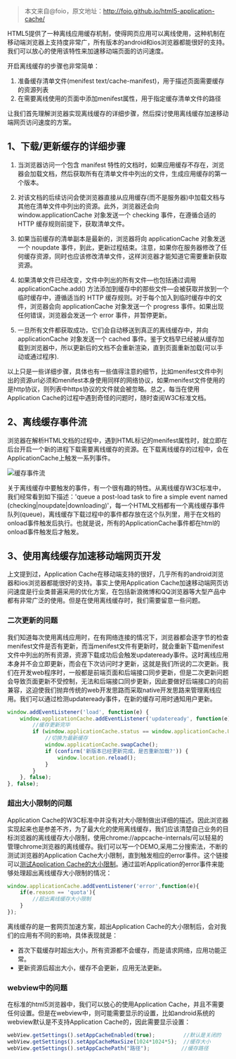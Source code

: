> 本文来自@foio，原文地址：http://foio.github.io/html5-application-cache/

HTML5提供了一种离线应用缓存机制，使得网页应用可以离线使用，这种机制在移动端浏览器上支持度非常广，所有版本的android和ios浏览器都能很好的支持。我们可以放心的使用该特性来加速移动端页面的访问速度。

开启离线缓存的步骤也非常简单：

1. 准备缓存清单文件(menifest text/cache-manifest)，用于描述页面需要缓存的资源列表
2. 在需要离线使用的页面中添加menifest属性，用于指定缓存清单文件的路径

让我们首先理解浏览器实现离线缓存的详细步骤，然后探讨使用离线缓存加速移动端网页访问速度的方案。

## 1、下载/更新缓存的详细步骤

1. 当浏览器访问一个包含 manifest 特性的文档时，如果应用缓存不存在，浏览器会加载文档，然后获取所有在清单文件中列出的文件，生成应用缓存的第一个版本。

2. 对该文档的后续访问会使浏览器直接从应用缓存(而不是服务器)中加载文档与其他在清单文件中列出的资源。此外，浏览器还会向 window.applicationCache 对象发送一个 checking 事件，在遵循合适的 HTTP 缓存规则前提下，获取清单文件。

3. 如果当前缓存的清单副本是最新的，浏览器将向 applicationCache 对象发送一个 noupdate 事件，到此，更新过程结束。注意，如果你在服务器修改了任何缓存资源，同时也应该修改清单文件，这样浏览器才能知道它需要重新获取资源。

4. 如果清单文件已经改变，文件中列出的所有文件—也包括通过调用 applicationCache.add() 方法添加到缓存中的那些文件—会被获取并放到一个临时缓存中，遵循适当的 HTTP 缓存规则。对于每个加入到临时缓存中的文件，浏览器会向 applicationCache 对象发送一个 progress 事件。如果出现任何错误，浏览器会发送一个 error 事件，并暂停更新。

5. 一旦所有文件都获取成功，它们会自动移送到真正的离线缓存中，并向 applicationCache 对象发送一个 cached 事件。鉴于文档早已经被从缓存加载到浏览器中，所以更新后的文档不会重新渲染，直到页面重新加载(可以手动或通过程序).

以上只是一些详细步骤，具体也有一些值得注意的细节，比如menifest文件中列出的资源url必须和menifest本身使用同样的网络协议，如果menifest文件使用的是http协议，则列表中https协议的文件就会被忽略。总之，每当在使用Application Cache的过程中遇到奇怪的问题时，随时查阅W3C标准文档。

## 2、离线缓存事件流

浏览器在解析HTML文档的过程中，遇到HTML标记的menifest属性时，就立即在后台开启一个新的进程下载需要离线缓存的资源。在下载离线缓存的过程中，会在ApplicationCache上触发一系列事件。

![缓存事件流](http://cdn.chenrf.com/2018715213049.png)

关于离线缓存中要触发的事件，有一个很有趣的特性。从离线缓存W3C标准中，我们经常看到如下描述：'queue a post-load task to fire a simple event named (checking|noupdate|downloading)'，每一个HTML文档都有一个离线缓存事件队列(queue)，离线缓存下载过程中的事件都存放在这个队列里，用于在文档的onload事件触发后执行。也就是说，所有的ApplicationCache事件都在html的onload事件触发后才触发。

## 3、使用离线缓存加速移动端网页开发

上文提到过，Application Cache在移动端支持的很好，几乎所有的android浏览器和ios浏览器都能很好的支持。事实上使用Application Cache加速移动端网页访问速度是行业类普遍采用的优化方案，在包括新浪微博和QQ浏览器等大型产品中都有非常广泛的使用。但是在使用离线缓存时，我们需要留意一些问题。

### 二次更新的问题

我们知道每次使用离线应用时，在有网络连接的情况下，浏览器都会逐字节的检查menifest文件是否有更新，而当menifest文件有更新时，就会重新下载menifest文件中列出的所有资源，资源下载成功后会触发updateready事件。这时离线应用本身并不会立即更新，而会在下次访问时才更新，这就是我们所说的二次更新。我们在开发web程序时，一般都是前端页面和后端接口同步更新，但是二次更新问题会导致页面更新不受控制，无法和后端接口同步更新，因此要做好后端接口的向前兼容，这迫使我们抛弃传统的web开发思路而采取native开发思路来管理离线应用。我们可以通过检测updateready事件，在新的缓存可用时通知用户更新。

```js
window.addEventListener('load', function(e) {  
    window.applicationCache.addEventListener('updateready', function(e) { 
        //缓存更新完毕 
        if (window.applicationCache.status == window.applicationCache.UPDATEREADY) {  
            //切换为最新缓存
            window.applicationCache.swapCache();  
            if (confirm('新版本已经更新完成，是否重新加载?')) {  
                window.location.reload();  
            }  
        }  
    }, false);  
}, false);  
```

### 超出大小限制的问题

Application Cache的W3C标准中并没有对大小限制做出详细的描述。因此浏览器实现起来也是参差不齐，为了最大化的使用离线缓存，我们应该清楚自己业务的目标浏览器的离线缓存大小限制，使用chrome://appcache-internals/可以轻易的管理chrome浏览器的离线缓存。我们可以写一个DEMO,采用二分搜索法，不断的测试浏览器的Application Cache大小限制，直到触发相应的error事件。这个链接可以[测试Application Cache的大小限制](http://www.der-schepp.de/appcache-default-size/)。通过监听Application的error事件来能够处理超出离线缓存大小限制的情况：

```js
window.applicationCache.addEventListener('error',function(e){
    if(e.reason == 'quota'){
        //超出离线缓存大小限制
    }
});
```

离线缓存的是一套网页加速方案，超出Application Cache的大小限制后，会对我们的应用有不同的影响，具体表现就是：

- 首次下载缓存时超出大小，所有资源都不会缓存，而是请求网络，应用功能正常。
- 更新资源后超出大小，缓存不会更新，应用无法更新。

### webview中的问题

在标准的html5浏览器中，我们可以放心的使用Application Cache，并且不需要任何设置。但是在webview中，则可能需要显示的设置，比如android系统的webview默认是不支持Application Cache的，因此需要显示设置：

```js
webView.getSettings().setAppCacheEnabled(true);         //默认是关闭的
webView.getSettings().setAppCacheMaxSize(1024*1024*5);  //缓存大小
webView.getSettings().setAppCachePath("路径");          //缓存路径
```
